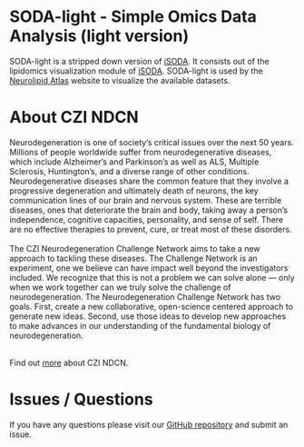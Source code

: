 # SODA-light - Simple Omics Data Analysis (light version)

SODA-light is a stripped down version of [iSODA](https://github.com/ndcn/soda-ndcn). It consists out of the lipidomics visualization module of [iSODA](https://github.com/ndcn/soda-ndcn). SODA-light is used by the [Neurolipid Atlas](https://www.neurolipidatlas.eu/) website to visualize the available datasets.

# About CZI NDCN

Neurodegeneration is one of society’s critical issues over the next 50 years. Millions of people worldwide suffer from neurodegenerative diseases, which include Alzheimer’s and Parkinson’s as well as ALS, Multiple Sclerosis, Huntington’s, and a diverse range of other conditions. Neurodegenerative diseases share the common feature that they involve a progressive degeneration and ultimately death of neurons, the key communication lines of our brain and nervous system. These are terrible diseases, ones that deteriorate the brain and body, taking away a person’s independence, cognitive capacities, personality, and sense of self. There are no effective therapies to prevent, cure, or treat most of these disorders.<br><br>
The CZI Neurodegeneration Challenge Network aims to take a new approach to tackling these diseases. The Challenge Network is an experiment, one we believe can have impact well beyond the investigators included. We recognize that this is not a problem we can solve alone — only when we work together can we truly solve the challenge of neurodegeneration. The Neurodegeneration Challenge Network has two goals. First, create a new collaborative, open-science centered approach to generate new ideas. Second, use those ideas to develop new approaches to make advances in our understanding of the fundamental biology of neurodegeneration.<br><br>

Find out [more](https://cziscience.medium.com/a-new-approach-to-solving-neurodegeneration-2aa50654ed04) about CZI NDCN.

# Issues / Questions

If you have any questions please visit our [GitHub repository](https://github.com/CPM-Metabolomics-Lipidomics/soda-light) and submit an issue.
